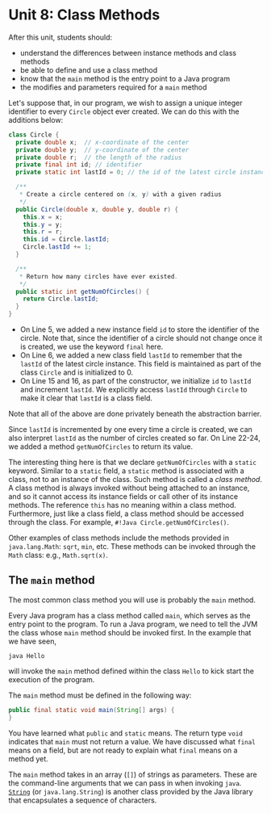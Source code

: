 # Unit 8: Class Methods

After this unit, students should:

- understand the differences between instance methods and class methods
- be able to define and use a class method
- know that the `main` method is the entry point to a Java program 
- the modifies and parameters required for a `main` method

Let's suppose that, in our program, we wish to assign a unique integer identifier to every `Circle` object ever created.  We can do this with the additions below:

```Java hl_lines="5 6 15 16 22 23 24"
class Circle {
  private double x;  // x-coordinate of the center
  private double y;  // y-coordinate of the center
  private double r;  // the length of the radius
  private final int id; // identifier
  private static int lastId = 0; // the id of the latest circle instance

  /**
   * Create a circle centered on (x, y) with a given radius
   */
  public Circle(double x, double y, double r) {
    this.x = x;
    this.y = y;
    this.r = r;
	this.id = Circle.lastId;
	Circle.lastId += 1;
  }

  /**
   * Return how many circles have ever existed.
   */
  public static int getNumOfCircles() {
    return Circle.lastId;
  }
}
```

- On Line 5, we added a new instance field `id` to store the identifier of the circle.  Note that, since the identifier of a circle should not change once it is created, we use the keyword `final` here.
- On Line 6, we added a new class field `lastId` to remember that the `lastId` of the latest circle instance.  This field is maintained as part of the class `Circle` and is initialized to 0.
- On Line 15 and 16, as part of the constructor, we initialize `id` to `lastId` and increment `lastId`.   We explicitly access `lastId` through `Circle` to make it clear that `lastId` is a class field.

Note that all of the above are done privately beneath the abstraction barrier.

Since `lastId` is incremented by one every time a circle is created, we can also interpret `lastId` as the number of circles created so far.  On Line 22-24, we added a method `getNumOfCircles` to return its value.

The interesting thing here is that we declare `getNumOfCircles` with a `static` keyword.  Similar to a `static` field, a `static` method is associated with a class, not to an instance of the class.  Such method is called a _class method_.  A class method is always invoked without being attached to an instance, and so it cannot access its instance fields or call other of its instance methods.  The reference `this` has no meaning within a class method.  Furthermore, just like a class field, a class method should be accessed through the class.  For example, `#!Java Circle.getNumOfCircles()`.

Other examples of class methods include the methods provided in `java.lang.Math`: `sqrt`, `min`, etc.  These methods can be invoked through the `Math` class: e.g., `Math.sqrt(x)`.

## The `main` method

The most common class method you will use is probably the `main` method.

Every Java program has a class method called `main`, which serves as the entry point to the program.  To run a Java program, we need to tell the JVM the class whose `main` method should be invoked first.  In the example that we have seen,
```
java Hello
```

will invoke the `main` method defined within the class `Hello` to kick start the execution of the program.

The `main` method must be defined in the following way:
```Java
public final static void main(String[] args) {
}
```

You have learned what `public` and `static` means.  The return type `void` indicates that `main` must not return a value.  We have discussed what `final` means on a field, but are not ready to explain what `final` means on a method yet.

The `main` method takes in an array (`[]`) of strings as parameters.  These are the command-line arguments that we can pass in when invoking `java`.  [`String`](https://docs.oracle.com/en/java/javase/11/docs/api/java.base/java/lang/String.html) (or `java.lang.String`) is another class provided by the Java library that encapsulates a sequence of characters.
